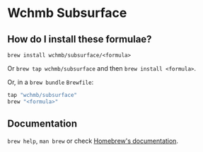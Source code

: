 # Wchmb Subsurface

## How do I install these formulae?

`brew install wchmb/subsurface/<formula>`

Or `brew tap wchmb/subsurface` and then `brew install <formula>`.

Or, in a `brew bundle` `Brewfile`:

```ruby
tap "wchmb/subsurface"
brew "<formula>"
```

## Documentation

`brew help`, `man brew` or check [Homebrew's documentation](https://docs.brew.sh).

